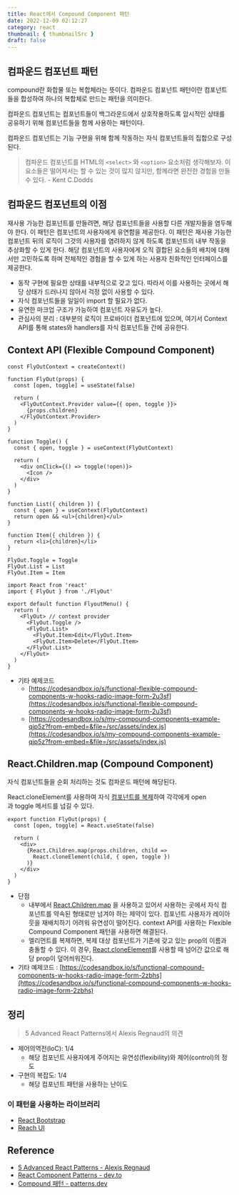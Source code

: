 ```yaml
---
title: React에서 Compound Component 패턴
date: 2022-12-09 02:12:27
category: react
thumbnail: { thumbnailSrc }
draft: false
---
```


## 컴파운드 컴포넌트 패턴

compound란 화합물 또는 복합체라는 뜻이다. 컴파운드 컴포넌트 패턴이란 컴포넌트들을 합성하여 하나의 복합체로 만드는 패턴을 의미한다.

컴파운드 컴포넌트는 컴포넌트들이 백그라운드에서 상호작용하도록 암시적인 상태를 공유하기 위해 컴포넌트들을 함께 사용하는 패턴이다.

컴파운드 컴포넌트는 기능 구현을 위해 함께 작동하는 자식 컴포넌트들의 집합으로 구성된다.

> 컴파운드 컴포넌트를 HTML의 `<select>` 와 `<option>` 요소처럼 생각해보자. 이 요소들은 떨어져서는 할 수 있는 것이 많지 않지만, 함께라면 완전한 경험을 만들 수 있다. - Kent C.Dodds
>

## 컴파운드 컴포넌트의 이점

재사용 가능한 컴포넌트를 만들려면, 해당 컴포넌트들을 사용할 다른 개발자들을 염두해야 한다. 이 패턴은 컴포넌트의 사용자에게 유연함을 제공한다. 이 패턴은 재사용 가능한 컴포넌트 뒤의 로직이 그것의 사용자를 염려하지 않게 하도록 컴포넌트의 내부 작동을 추상화할 수 있게 한다. 해당 컴포넌트의 사용자에게 오직 결합된 요소들의 배치에 대해서만 고민하도록 하며 전체적인 경험을 할 수 있게 하는 사용자 친화적인 인터페이스를 제공한다.

- 동작 구현에 필요한 상태를 내부적으로 갖고 있다. 따라서 이를 사용하는 곳에서 해당 상태가 드러나지 않아서 걱정 없이 사용할 수 있다.
- 자식 컴포넌트들을 일일이 import 할 필요가 없다.
- 유연한 마크업 구조가 가능하여 컴포넌트 자유도가 높다.
- 관심사의 분리 : 대부분의 로직이 프로바이더 컴포넌트에 있으며, 여기서 Context API를 통해 states와 handlers를 자식 컴포넌트들 간에 공유한다.

## Context API (Flexible Compound Component)

```tsx
const FlyOutContext = createContext()

function FlyOut(props) {
  const [open, toggle] = useState(false)

  return (
    <FlyOutContext.Provider value={{ open, toggle }}>
      {props.children}
    </FlyOutContext.Provider>
  )
}

function Toggle() {
  const { open, toggle } = useContext(FlyOutContext)

  return (
    <div onClick={() => toggle(!open)}>
      <Icon />
    </div>
  )
}

function List({ children }) {
  const { open } = useContext(FlyOutContext)
  return open && <ul>{children}</ul>
}

function Item({ children }) {
  return <li>{children}</li>
}

FlyOut.Toggle = Toggle
FlyOut.List = List
FlyOut.Item = Item
```

```tsx
import React from 'react'
import { FlyOut } from './FlyOut'

export default function FlyoutMenu() {
  return (
    <FlyOut> // context provider
      <FlyOut.Toggle />
      <FlyOut.List>
        <FlyOut.Item>Edit</FlyOut.Item>
        <FlyOut.Item>Delete</FlyOut.Item>
      </FlyOut.List>
    </FlyOut>
  )
}
```

- 기타 예제코드
  - [https://codesandbox.io/s/functional-flexible-compound-components-w-hooks-radio-image-form-2u3sf](https://codesandbox.io/s/functional-flexible-compound-components-w-hooks-radio-image-form-2u3sf)
  - [https://codesandbox.io/s/my-compound-components-example-qjp5z?from-embed=&file=/src/assets/index.js](https://codesandbox.io/s/my-compound-components-example-qjp5z?from-embed=&file=/src/assets/index.js)

## React.Children.map (Compound Component)

자식 컴포넌트들을 순회 처리하는 것도 컴파운드 패턴에 해당된다.

React.cloneElement를 사용하여 자식 [컴포넌트를 복제](https://www.notion.so/3244369eb03a4823ab67eb5584b2430e)하여 각각에게 open과 toggle 메서드를 넘길 수 있다.

```tsx
export function FlyOut(props) {
  const [open, toggle] = React.useState(false)

  return (
    <div>
      {React.Children.map(props.children, child =>
        React.cloneElement(child, { open, toggle })
      )}
    </div>
  )
}
```

- 단점
  - 내부에서 [React.Children.map](http://React.Children.map) 을 사용하고 있어서 사용하는 곳에서 자식 컴포넌트를 약속된 형태로만 넘겨야 하는 제약이 있다. 컴포넌트 사용자가 레이아웃을 재배치하기 어려워 유연성이 떨어진다. context API를 사용하는 Flexible Compound Component 패턴을 사용하면 해결된다.
  - 엘리먼트를 복제하면, 복제 대상 컴포넌트가 기존에 갖고 있는 prop의 이름과 충돌할 수 있다. 이 경우, [React.cloneElement](https://ko.reactjs.org/docs/react-api.html#cloneelement)를 사용할 때 넘어간 값으로 해당 prop이 덮어씌워진다.
- 기타 예제코드 : [https://codesandbox.io/s/functional-compound-components-w-hooks-radio-image-form-2zbhs](https://codesandbox.io/s/functional-compound-components-w-hooks-radio-image-form-2zbhs)

## 정리

> 5 Advanced React Patterns에서 Alexis Regnaud의 의견

- 제어의역전(IoC): 1/4
  - 해당 컴포넌트 사용자에게 주어지는 유연성(flexibility)와 제어(control)의 정도
- 구현의 복잡도: 1/4
  - 해당 컴포넌트 패턴을 사용하는 난이도

### 이 패턴을 사용하는 라이브러리

- [React Bootstrap](https://react-bootstrap.github.io/components/dropdowns/)
- [Reach UI](https://reach.tech/accordion/)

## Reference

- [5 Advanced React Patterns - Alexis Regnaud]([https://javascript.plainenglish.io/5-advanced-react-patterns-a6b7624267a6](https://javascript.plainenglish.io/5-advanced-react-patterns-a6b7624267a6))
- [React Component Patterns - dev.to]([https://dev.to/alexi_be3/react-component-patterns-49ho#compound-components](https://dev.to/alexi_be3/react-component-patterns-49ho#compound-components))
- [Compound 패턴 - patterns.dev]([https://patterns-dev-kr.github.io/design-patterns/compound-pattern/](https://patterns-dev-kr.github.io/design-patterns/compound-pattern/))
